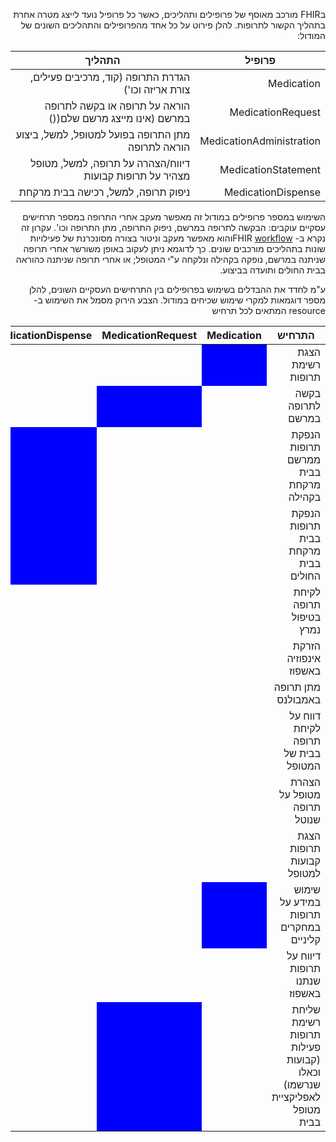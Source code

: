 <div dir="rtl" markdown="1">


בFHIR מורכב מאוסף של פרופילים ותהליכים, כאשר כל פרופיל נועד לייצג מטרה אחרת בתהליך הקשור לתרופות. להלן פירוט על כל אחד מהפרופילים והתהליכים השונים של המודול:

| פרופיל | התהליך |
| --- | --- |
| Medication | הגדרת התרופה (קוד, מרכיבים פעילים, צורת אריזה וכו') |
| MedicationRequest | הוראה על תרופה או בקשה לתרופה במרשם (אינו מייצג מרשם שלם(() |
| MedicationAdministration | מתן התרופה בפועל למטופל, למשל, ביצוע הוראה לתרופה |
| MedicationStatement | דיווח/הצהרה על תרופה, למשל, מטופל מצהיר על תרופות קבועות |
| MedicationDispense | ניפוק תרופה, למשל, רכישה בבית מרקחת |


השימוש במספר פרופילים במודול זה מאפשר מעקב אחרי התרופה במספר תרחישים עסקיים עוקבים: הבקשה לתרופה במרשם, ניפוק התרופה, מתן התרופה וכו'. עקרון זה נקרא ב- FHIR [workflow](http://hl7.org/fhir/R4/workflow-module.html)והוא מאפשר מעקב וניטור בצורה מסונכרנת של פעילויות שונות בתהליכים מורכבים שונים. כך לדוגמא ניתן לעקוב באופן משורשר אחרי תרופה שניתנה במרשם, נופקה בקהילה ונלקחה ע"י המטופל; או אחרי תרופה שניתנה כהוראה בבית החולים ותועדה בביצוע.

ע"מ לחדד את ההבדלים בשימוש בפרופילים בין התרחישים העסקיים השונים, להלן מספר דוגמאות למקרי שימוש שכיחים במודול. הצבע הירוק מסמל את השימוש ב- resource המתאים לכל תרחיש
<table>
    <thead>
      <tr>
        <th>התרחיש</th>
        <th>Medication</th>
        <th>MedicationRequest</th>
        <th>MedicationDispense</th>
        <th>MedicationAdministration</th>
        <th>MedicationStatement</th>
      </tr>
    </thead>
    <tbody>
      <tr>
        <td>הצגת רשימת תרופות</td>
        <td style="background-color:blue;"></td>
        <td>&nbsp;</td>
        <td>&nbsp;</td>
        <td>&nbsp;</td>
        <td>&nbsp;</td>
      </tr>
      <tr>
        <td>בקשה לתרופה במרשם</td>
        <td>&nbsp;</td>
        <td style="background-color:blue;"></td>
        <td>&nbsp;</td>
        <td>&nbsp;</td>
        <td>&nbsp;</td>
      </tr>
      <tr>
        <td>הנפקת תרופות ממרשם בבית מרקחת בקהילה</td>
        <td>&nbsp;</td>
        <td>&nbsp;</td>
        <td style="background-color:blue;"></td>
        <td>&nbsp;</td>
        <td>&nbsp;</td>
      </tr>
      <tr>
        <td>הנפקת תרופות בבית מרקחת בבית החולים</td>
        <td>&nbsp;</td>
        <td>&nbsp;</td>
        <td style="background-color:blue;"></td>
        <td>&nbsp;</td>
        <td>&nbsp;</td>
      </tr>
      <tr>
        <td>לקיחת תרופה בטיפול נמרץ</td>
        <td>&nbsp;</td>
        <td>&nbsp;</td>
        <td>&nbsp;</td>
        <td style="background-color:blue;"></td>
        <td>&nbsp;</td>
      </tr>
      <tr>
        <td>הזרקת אינפוזיה באשפוז</td>
        <td>&nbsp;</td>
        <td>&nbsp;</td>
        <td>&nbsp;</td>
        <td style="background-color:blue;"></td>
        <td>&nbsp;</td>
      </tr>
      <tr>
        <td>מתן תרופה באמבולנס</td>
        <td>&nbsp;</td>
        <td>&nbsp;</td>
        <td>&nbsp;</td>
        <td style="background-color:blue;"></td>
        <td>&nbsp;</td>
      </tr>
      <tr>
        <td>דווח על לקיחת תרופה בבית של המטופל</td>
        <td>&nbsp;</td>
        <td>&nbsp;</td>
        <td>&nbsp;</td>
        <td>&nbsp;</td>
        <td style="background-color:blue;"></td>
      </tr>
      <tr>
        <td>הצהרת מטופל על תרופה שנוטל</td>
        <td>&nbsp;</td>
        <td>&nbsp;</td>
        <td>&nbsp;</td>
        <td>&nbsp;</td>
        <td style="background-color:blue;"></td>
      </tr>
      <tr>
        <td>הצגת תרופות קבועות למטופל</td>
        <td>&nbsp;</td>
        <td>&nbsp;</td>
        <td>&nbsp;</td>
        <td>&nbsp;</td>
        <td style="background-color:blue;"></td>
      </tr>
      <tr>
        <td>שימוש במידע על תרופות במחקרים קליניים</td>
        <td style="background-color:blue;"></td>
        <td>&nbsp;</td>
        <td>&nbsp;</td>
        <td style="background-color:blue;"></td>
        <td style="background-color:blue;"></td>
      </tr>
      <tr>
        <td>דיווח על תרופות שנתנו באשפוז</td>
        <td>&nbsp;</td>
        <td>&nbsp;</td>
        <td>&nbsp;</td>
        <td style="background-color:blue;"></td>
        <td>&nbsp;</td>
      </tr>
      <tr>
        <td>שליחת רשימת תרופות פעילות (קבועות וכאלו שנרשמו) לאפליקציית מטופל בבית</td>
        <td>&nbsp;</td>
        <td style="background-color:blue;"></td>
        <td>&nbsp;</td>
        <td>&nbsp;</td>
        <td style="background-color:blue;"></td>
      </tr>
    </tbody>
  </table>
</div>


